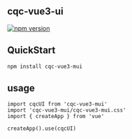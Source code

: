 ## cqc-vue3-ui
[![npm version](https://badge.fury.io/js/cqc-vue3-mui.svg)](https://badge.fury.io/js/cqc-vue3-mui)
## QuickStart
```bash
npm install cqc-vue3-mui
```

## usage
```
import cqcUI from 'cqc-vue3-mui'
import 'cqc-vue3-mui/cqc-vue3-mui.css'
import { createApp } from 'vue'

createApp().use(cqcUI)

```